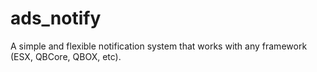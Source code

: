 # ads_notify
A simple and flexible notification system that works with any framework (ESX, QBCore, QBOX, etc). 
